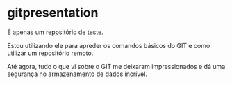 # gitpresentation
É apenas um repositório de teste.

Estou utilizando ele para apreder os comandos básicos do GIT e como utilizar um repositório remoto.

Até agora, tudo o que vi sobre o GIT me deixaram impressionados e dá uma segurança no armazenamento de dados incrível.
